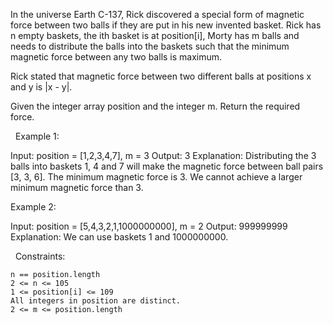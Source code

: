 In the universe Earth C-137, Rick discovered a special form of magnetic force between two balls if they are put in his new invented basket. Rick has n empty baskets, the ith basket is at position[i], Morty has m balls and needs to distribute the balls into the baskets such that the minimum magnetic force between any two balls is maximum.

Rick stated that magnetic force between two different balls at positions x and y is |x - y|.

Given the integer array position and the integer m. Return the required force.

 
Example 1:

Input: position = [1,2,3,4,7], m = 3
Output: 3
Explanation: Distributing the 3 balls into baskets 1, 4 and 7 will make the magnetic force between ball pairs [3, 3, 6]. The minimum magnetic force is 3. We cannot achieve a larger minimum magnetic force than 3.


Example 2:

Input: position = [5,4,3,2,1,1000000000], m = 2
Output: 999999999
Explanation: We can use baskets 1 and 1000000000.


 
Constraints:


	n == position.length
	2 <= n <= 105
	1 <= position[i] <= 109
	All integers in position are distinct.
	2 <= m <= position.length

